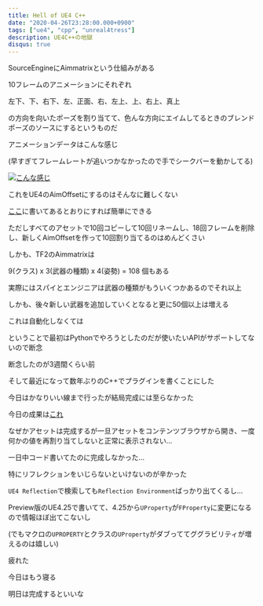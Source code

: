 ```yaml
---
title: Hell of UE4 C++
date: "2020-04-26T23:28:00.000+0900"
tags: ["ue4", "cpp", "unreal4tress"]
description: UE4C++の地獄
disqus: true
---
```


SourceEngineにAimmatrixという仕組みがある

10フレームのアニメーションにそれぞれ

左下、下、右下、左、正面、右、左上、上、右上、真上

の方向を向いたポーズを割り当てて、色んな方向にエイムしてるときのブレンドポーズのソースにするというものだ

アニメーションデータはこんな感じ

(早すぎてフレームレートが追いつかなかったので手でシークバーを動かしてる)

[![こんな感じ](https://i.gyazo.com/17bbfb593162dc868903112588ffb761.gif)](https://gyazo.com/17bbfb593162dc868903112588ffb761)

これをUE4のAimOffsetにするのはそんなに難しくない

[ここ](https://docs.unrealengine.com/ja/Engine/Animation/AnimHowTo/AimOffset/index.html)に書いてあるとおりにすれば簡単にできる

ただしすべてのアセットで10回コピーして10回リネームし、18回フレームを削除し、新しくAimOffsetを作って10回割り当てるのはめんどくさい

しかも、TF2のAimmatrixは

9(クラス) x 3(武器の種類) x 4(姿勢) = 108 個もある

実際にはスパイとエンジニアは武器の種類がもういくつかあるのでそれ以上

しかも、後々新しい武器を追加していくとなると更に50個以上は増える

これは自動化しなくては

ということで最初はPythonでやろうとしたのだが使いたいAPIがサポートしてないので断念

断念したのが3週間くらい前

そして最近になって数年ぶりのC++でプラグインを書くことにした

今日はかなりいい線まで行ったが結局完成には至らなかった

今日の成果は[これ](https://github.com/aoisensi/UE4-TF2HelperPlugin/blob/767ccd2c2e21b73f39dabc8d94e45a6c9a7cbe67/Source/TF2HelperPlugin/Private/TF2HelperPlugin.cpp#L80)

なぜかアセットは完成するが一旦アセットをコンテンツブラウザから開き、一度何かの値を再割り当てしないと正常に表示されない…

一日中コード書いてたのに完成しなかった…

特にリフレクションをいじらないといけないのが辛かった

`UE4 Reflection`で検索しても`Reflection Environment`ばっかり出てくるし…

Preview版のUE4.25で書いてて、4.25から`UProperty`が`FProperty`に変更になるので情報ほぼ出てこないし

(でもマクロの`UPROPERTY`とクラスの`UProperty`がダブっててググラビリティが増えるのは嬉しい)

疲れた

今日はもう寝る

明日は完成するといいな
